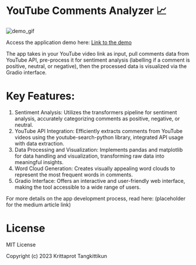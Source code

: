 # YouTube Comments Analyzer 📈

![demo_gif](https://github.com/Krittaprot/youtube-comments-analyzer/assets/130896641/ab29576d-90a5-40cc-8556-9d3f94bed4fe)

Access the application demo here: [Link to the demo](https://huggingface.co/spaces/Krittaprot/YT-comments-analyzer-demo)

The app takes in your YouTube video link as input, pull comments data from YouTube API, pre-process it for sentiment analysis (labelling if a comment is positive, neutral, or negative), then the processed data is visualized via the Gradio interface.

# Key Features:
1) Sentiment Analysis: Utilizes the transformers pipeline for sentiment analysis, accurately categorizing comments as positive, negative, or neutral.
2) YouTube API Integration: Efficiently extracts comments from YouTube videos using the youtube-search-python library, integrated API usage with data extraction.
3) Data Processing and Visualization: Implements pandas and matplotlib for data handling and visualization, transforming raw data into meaningful insights.
4) Word Cloud Generation: Creates visually appealing word clouds to represent the most frequent words in comments.
5) Gradio Interface: Offers an interactive and user-friendly web interface, making the tool accessible to a wide range of users.

For more details on the app development process, read here: (placeholder for the medium article link)

# License

MIT License

Copyright (c) 2023 Krittaprot Tangkittikun
